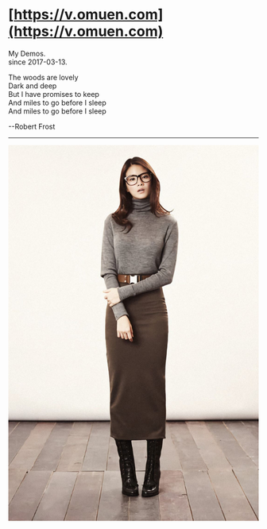 # [https://v.omuen.com](https://v.omuen.com)

My Demos.   
since 2017-03-13.    


  The woods are lovely  
  Dark and deep  
  But I have promises to keep  
  And miles to go before I sleep  
  And miles to go before I sleep  
    
  --Robert Frost  

----------------------------------------------------
![img](shez.jpg)
